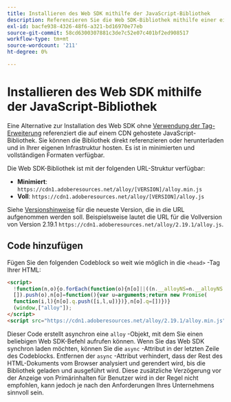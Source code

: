 ```yaml
---
title: Installieren des Web SDK mithilfe der JavaScript-Bibliothek
description: Referenzieren Sie die Web SDK-Bibliothek mithilfe einer eigenständigen CDN-Datei.
exl-id: bacfe938-4326-48f6-a321-bd16970e77eb
source-git-commit: 58cd6300307881c3de7c52e07c401bf2ed908517
workflow-type: tm+mt
source-wordcount: '211'
ht-degree: 0%

---
```


# Installieren des Web SDK mithilfe der JavaScript-Bibliothek

Eine Alternative zur Installation des Web SDK ohne [Verwendung der Tag-Erweiterung](extension.md) referenziert die auf einem CDN gehostete JavaScript-Bibliothek. Sie können die Bibliothek direkt referenzieren oder herunterladen und in Ihrer eigenen Infrastruktur hosten. Es ist in minimierten und vollständigen Formaten verfügbar.

Die Web SDK-Bibliothek ist mit der folgenden URL-Struktur verfügbar:

* **Minimiert**: `https://cdn1.adoberesources.net/alloy/[VERSION]/alloy.min.js`
* **Voll**: `https://cdn1.adoberesources.net/alloy/[VERSION]/alloy.js`

Siehe [Versionshinweise](../release-notes.md) für die neueste Version, die in die URL aufgenommen werden soll. Beispielsweise lautet die URL für die Vollversion von Version 2.19.1 `https://cdn1.adoberesources.net/alloy/2.19.1/alloy.js`.

## Code hinzufügen

Fügen Sie den folgenden Codeblock so weit wie möglich in die `<head>` -Tag Ihrer HTML:

```html
<script>
  !function(n,o){o.forEach(function(o){n[o]||((n.__alloyNS=n.__alloyNS||
  []).push(o),n[o]=function(){var u=arguments;return new Promise(
  function(i,l){n[o].q.push([i,l,u])})},n[o].q=[])})}
  (window,["alloy"]);
</script>
<script src="https://cdn1.adoberesources.net/alloy/2.19.1/alloy.min.js" async></script>
```

Dieser Code erstellt asynchron eine `alloy` -Objekt, mit dem Sie einen beliebigen Web SDK-Befehl aufrufen können. Wenn Sie das Web SDK synchron laden möchten, können Sie die `async` -Attribut in der letzten Zeile des Codeblocks. Entfernen der `async` -Attribut verhindert, dass der Rest des HTML-Dokuments vom Browser analysiert und gerendert wird, bis die Bibliothek geladen und ausgeführt wird. Diese zusätzliche Verzögerung vor der Anzeige von Primärinhalten für Benutzer wird in der Regel nicht empfohlen, kann jedoch je nach den Anforderungen Ihres Unternehmens sinnvoll sein.
